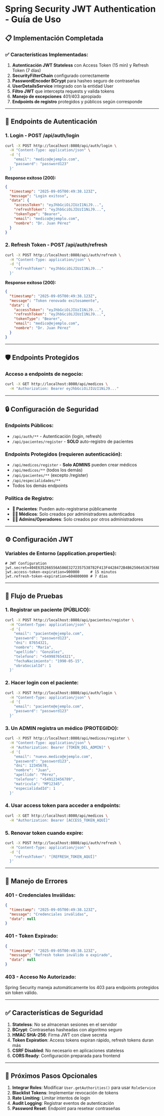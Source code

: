 # Spring Security JWT Authentication - Guía de Uso

## 📋 **Implementación Completada**

### ✅ **Características Implementadas:**

1. **Autenticación JWT Stateless** con Access Token (15 min) y Refresh Token (7 días)
2. **SecurityFilterChain** configurado correctamente
3. **PasswordEncoder BCrypt** para hasheo seguro de contraseñas
4. **UserDetailsService** integrado con la entidad User
5. **Filtro JWT** que intercepta requests y valida tokens
6. **Manejo de excepciones** 401/403 apropiado
7. **Endpoints de registro** protegidos y públicos según corresponde

---

## 🔐 **Endpoints de Autenticación**

### **1. Login - POST /api/auth/login**
```bash
curl -X POST http://localhost:8080/api/auth/login \
  -H "Content-Type: application/json" \
  -d '{
    "email": "medico@ejemplo.com",
    "password": "password123"
  }'
```

**Response exitoso (200):**
```json
{
  "timestamp": "2025-09-05T00:49:38.123Z",
  "message": "Login exitoso",
  "data": {
    "accessToken": "eyJhbGciOiJIUzI1NiJ9...",
    "refreshToken": "eyJhbGciOiJIUzI1NiJ9...",
    "tokenType": "Bearer",
    "email": "medico@ejemplo.com",
    "nombre": "Dr. Juan Pérez"
  }
}
```

### **2. Refresh Token - POST /api/auth/refresh**
```bash
curl -X POST http://localhost:8080/api/auth/refresh \
  -H "Content-Type: application/json" \
  -d '{
    "refreshToken": "eyJhbGciOiJIUzI1NiJ9..."
  }'
```

**Response exitoso (200):**
```json
{
  "timestamp": "2025-09-05T00:49:38.123Z",
  "message": "Token renovado exitosamente",
  "data": {
    "accessToken": "eyJhbGciOiJIUzI1NiJ9...",
    "refreshToken": "eyJhbGciOiJIUzI1NiJ9...",
    "tokenType": "Bearer",
    "email": "medico@ejemplo.com",
    "nombre": "Dr. Juan Pérez"
  }
}
```

---

## 🛡️ **Endpoints Protegidos**

### **Acceso a endpoints de negocio:**
```bash
curl -X GET http://localhost:8080/api/medicos \
  -H "Authorization: Bearer eyJhbGciOiJIUzI1NiJ9..."
```

---

## 🔒 **Configuración de Seguridad**

### **Endpoints Públicos:**
- `/api/auth/**` - Autenticación (login, refresh)
- `/api/pacientes/register` - **SOLO** auto-registro de pacientes

### **Endpoints Protegidos (requieren autenticación):**
- `/api/medicos/register` - **Solo ADMINS** pueden crear médicos
- `/api/medicos/**` (todos los demás)
- `/api/pacientes/**` (excepto /register)
- `/api/especialidades/**`
- Todos los demás endpoints

### **Política de Registro:**
- **👤 Pacientes**: Pueden auto-registrarse públicamente
- **👨‍⚕️ Médicos**: Solo creados por administradores autenticados
- **👮‍♂️ Admins/Operadores**: Solo creados por otros administradores

---

## ⚙️ **Configuración JWT**

### **Variables de Entorno (application.properties):**
```properties
# JWT Configuration
jwt.secret=404E635266556A586E3272357538782F413F4428472B4B6250645367566B5970
jwt.access-token-expiration=900000     # 15 minutos
jwt.refresh-token-expiration=604800000 # 7 días
```

---

## 🧪 **Flujo de Pruebas**

### **1. Registrar un paciente (PÚBLICO):**
```bash
curl -X POST http://localhost:8080/api/pacientes/register \
  -H "Content-Type: application/json" \
  -d '{
    "email": "paciente@ejemplo.com",
    "password": "password123",
    "dni": 87654321,
    "nombre": "María",
    "apellido": "González",
    "telefono": "+549987654321",
    "fechaNacimiento": "1990-05-15",
    "obraSocialId": 1
  }'
```

### **2. Hacer login con el paciente:**
```bash
curl -X POST http://localhost:8080/api/auth/login \
  -H "Content-Type: application/json" \
  -d '{
    "email": "paciente@ejemplo.com",
    "password": "password123"
  }'
```

### **3. Un ADMIN registra un médico (PROTEGIDO):**
```bash
curl -X POST http://localhost:8080/api/medicos/register \
  -H "Content-Type: application/json" \
  -H "Authorization: Bearer [TOKEN_DEL_ADMIN]" \
  -d '{
    "email": "nuevo.medico@ejemplo.com",
    "password": "password123",
    "dni": 12345678,
    "nombre": "Juan",
    "apellido": "Pérez",
    "telefono": "+549123456789",
    "matricula": "MP12345",
    "especialidadId": 1
  }'
```

### **4. Usar access token para acceder a endpoints:**
```bash
curl -X GET http://localhost:8080/api/medicos \
  -H "Authorization: Bearer [ACCESS_TOKEN_AQUÍ]"
```

### **5. Renovar token cuando expire:**
```bash
curl -X POST http://localhost:8080/api/auth/refresh \
  -H "Content-Type: application/json" \
  -d '{
    "refreshToken": "[REFRESH_TOKEN_AQUÍ]"
  }'
```

---

## 🚨 **Manejo de Errores**

### **401 - Credenciales Inválidas:**
```json
{
  "timestamp": "2025-09-05T00:49:38.123Z",
  "message": "Credenciales inválidas",
  "data": null
}
```

### **401 - Token Expirado:**
```json
{
  "timestamp": "2025-09-05T00:49:38.123Z",
  "message": "Refresh token inválido o expirado",
  "data": null
}
```

### **403 - Acceso No Autorizado:**
Spring Security maneja automáticamente los 403 para endpoints protegidos sin token válido.

---

## ✅ **Características de Seguridad**

1. **Stateless**: No se almacenan sesiones en el servidor
2. **BCrypt**: Contraseñas hasheadas con algoritmo seguro
3. **HMAC SHA-256**: Firma JWT con clave secreta
4. **Token Expiration**: Access tokens expiran rápido, refresh tokens duran más
5. **CSRF Disabled**: No necesario en aplicaciones stateless
6. **CORS Ready**: Configuración preparada para frontend

---

## 🔧 **Próximos Pasos Opcionales**

1. **Integrar Roles**: Modificar `User.getAuthorities()` para usar `RoleService`
2. **Blacklist Tokens**: Implementar revocación de tokens
3. **Rate Limiting**: Limitar intentos de login
4. **Audit Logging**: Registrar eventos de autenticación
5. **Password Reset**: Endpoint para resetear contraseñas
